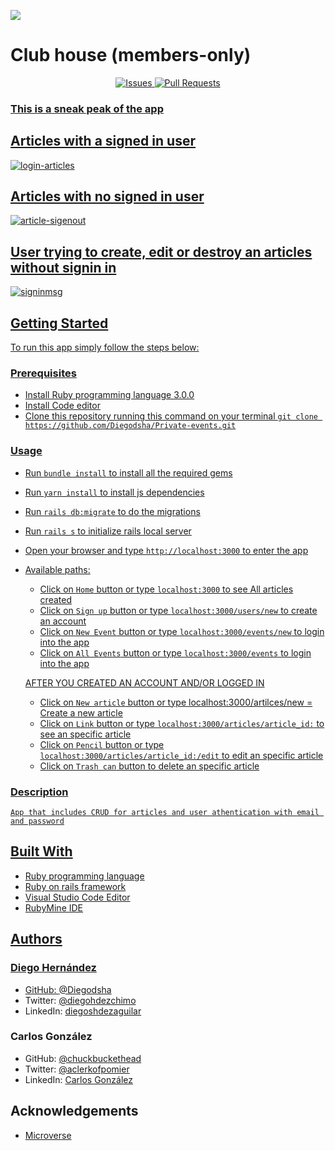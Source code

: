 ![](https://img.shields.io/badge/Microverse-blueviolet)

# Club house (members-only)

<p align="center">
    <a href="https://github.com/Diegodsha/Private-events/issues">
    <img src="https://img.shields.io/github/issues-raw/Diegodsha/Private-events?style=for-the-badge"
         alt="Issues">
     <a href="https://github.com/Diegodsha/Private-events/pulls">
    <img src="https://img.shields.io/github/issues-pr/Diegodsha/Private-events?style=for-the-badge"
         alt="Pull Requests">
</p>

### This is a sneak peak of the app

## Articles with a signed in user

![login-articles](https://user-images.githubusercontent.com/70416006/113334407-e5c2a380-92e0-11eb-91a6-d9601f87517a.png)

## Articles with no signed in user

![article-sigenout](https://user-images.githubusercontent.com/70416006/113334400-e52a0d00-92e0-11eb-95ea-5ac6047865d3.png)

## User trying to create, edit or destroy an articles without signin in

![signinmsg](https://user-images.githubusercontent.com/70416006/113334397-e4917680-92e0-11eb-86ce-c3e60c014301.png)

## Getting Started

To run this app simply follow the steps below:

### Prerequisites

- Install Ruby programming language 3.0.0
- Install Code editor
- Clone this repository running this command on your terminal `git clone https://github.com/Diegodsha/Private-events.git`

### Usage

- Run `bundle install` to install all the required gems
- Run `yarn install` to install js dependencies
- Run `rails db:migrate` to do the migrations
- Run `rails s` to initialize rails local server
- Open your browser and type `http://localhost:3000` to enter the app
- Available paths:

    - Click on `Home` button or type `localhost:3000` to see All articles created
    - Click on `Sign up` button or type `localhost:3000/users/new` to create an account
    - Click on `New Event` button or type `localhost:3000/events/new` to login into the app
    - Click on `All Events` button or type `localhost:3000/events` to login into the app

  AFTER YOU CREATED AN ACCOUNT AND/OR LOGGED IN

    - Click on `New article` button or type localhost:3000/artilces/new = Create a new article
    - Click on `Link` button or type `localhost:3000/articles/article_id:` to see an specific article
    - Click on `Pencil` button or type `localhost:3000/articles/article_id:/edit` to edit an specific article
    - Click on `Trash can` button to delete an specific article

### Description

    App that includes CRUD for articles and user athentication with email and password

## Built With

- Ruby programming language
- Ruby on rails framework
- Visual Studio Code Editor
- RubyMine IDE

## Authors

### Diego Hernández

- GitHub: [@Diegodsha](https://github.com/Diegodsha)
- Twitter: [@diegohdezchimo](https://twitter.com/diegohdezchimo)
- LinkedIn: [diegoshdezaguilar](https://www.linkedin.com/in/diegoshdezaguilar/)

### Carlos González

- GitHub: [@chuckbuckethead](https://github.com/chuckbuckethead)
- Twitter: [@aclerkofpomier](https://twitter.com/aclerkofpomier)
- LinkedIn: [Carlos González](https://www.linkedin.com/in/carlosrmgonzalez/)

## Acknowledgements

- [Microverse](https://www.microverse.org)
